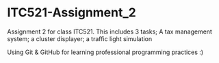 # ITC521-Assignment_2
Assignment 2 for class ITC521. This includes 3 tasks; A tax management system; a cluster displayer; a traffic light simulation 

Using Git & GitHub for learning professional programming practices :) 

